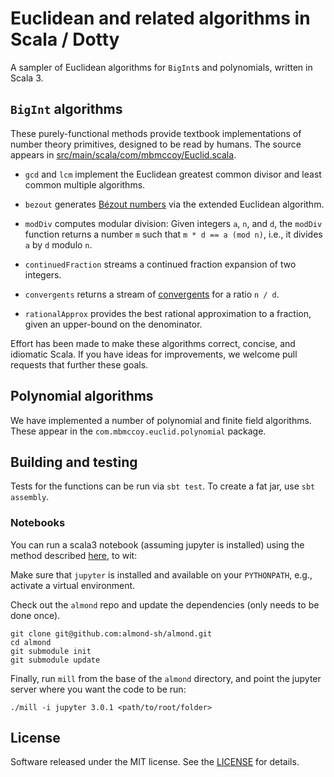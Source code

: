 # Euclidean and related algorithms in Scala / Dotty

A sampler of Euclidean algorithms for `BigInt`s and polynomials, written in Scala 3. 


## `BigInt` algorithms

These purely-functional methods provide textbook implementations of 
number theory primitives, designed to be read by humans. The source appears in 
[src/main/scala/com/mbmccoy/Euclid.scala](./src/main/scala/com/mbmccoy/Euclid.scala).

  - `gcd` and `lcm` implement the Euclidean greatest common divisor and least 
    common multiple algorithms.

  - `bezout` generates [Bézout numbers][bezout] via the extended Euclidean 
    algorithm.

  - `modDiv` computes modular division: Given integers `a`, `n`, and `d`, the 
    `modDiv` function returns a number `m` such that `m * d == a (mod n)`, 
    i.e., it divides `a` by `d`  modulo `n`.

  - `continuedFraction` streams a continued fraction expansion of two integers. 

  - `convergents` returns a stream of [convergents][convergents] 
    for a ratio `n / d`.

  - `rationalApprox` provides the best rational approximation to a fraction,
    given an upper-bound on the denominator.

Effort has been made to make these algorithms correct, concise, and idiomatic 
Scala. If you have ideas for improvements, we welcome pull requests that 
further these goals. 


## Polynomial algorithms

We have implemented a number of polynomial and finite field algorithms. These appear in the `com.mbmccoy.euclid.polynomial` package.


## Building and testing

Tests for the functions can be run via `sbt test`. To create a fat jar, use `sbt assembly`.


### Notebooks

You can run a scala3 notebook (assuming jupyter is installed) using the
method described [here](https://github.com/almond-sh/almond/issues/718#issuecomment-941908746), to wit:

Make sure that `jupyter` is installed and available on your `PYTHONPATH`, e.g., activate a virtual environment.

Check out the `almond` repo and update the dependencies (only needs to be done once).
```
git clone git@github.com:almond-sh/almond.git
cd almond
git submodule init
git submodule update
```

Finally, run `mill` from the base of the `almond` directory, and point 
the jupyter server where you want the code to be run:
```
./mill -i jupyter 3.0.1 <path/to/root/folder>
```
<!-- The actual command I'm running is 

pushd . && source .env/bin/activate && pushd ../almond && ./mill -i jupyter 3.0.1 ../euclid-scala || popd 

-->


## License

Software released under the MIT license. See the [LICENSE](./LICENSE) for 
details.


[bezout]: https://en.wikipedia.org/wiki/B%C3%A9zout%27s_identity
[convergents]: https://en.wikipedia.org/wiki/Continued_fraction#Infinite_continued_fractions_and_convergents
[dotty]: http://dotty.epfl.ch/
[dotty-docs]: http://dotty.epfl.ch/docs/
[scala-road-ahead]: https://www.slideshare.net/Odersky/scala-days-nyc-2016
